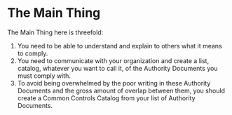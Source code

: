 # The Main Thing

The Main Thing here is threefold:

1. You need to be able to understand and explain to others what it means to comply.
2. You need to communicate with your organization and create a list, catalog, whatever you want to call it, of the Authority Documents you must comply with.
3. To avoid being overwhelmed by the poor writing in these Authority Documents and the gross amount of overlap between them, you should create a Common Controls Catalog from your list of Authority Documents.



